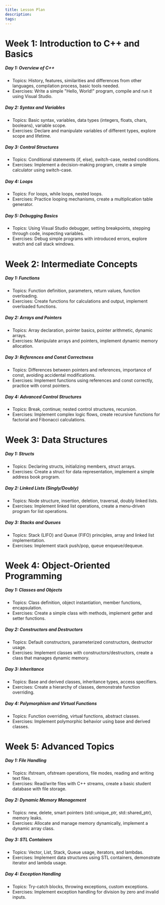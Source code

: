 ```yaml
---
title: Lesson Plan
description: 
tags:
---
```

# Week 1: Introduction to C++ and Basics
##### Day 1: Overview of C++
- Topics: History, features, similarities and differences from other languages, compilation process, basic tools needed.
- Exercises: Write a simple "Hello, World!" program, compile and run it using Visual Studio.
##### Day 2: Syntax and Variables
- Topics: Basic syntax, variables, data types (integers, floats, chars, booleans), variable scope.
- Exercises: Declare and manipulate variables of different types, explore scope and lifetime.
##### Day 3: Control Structures
- Topics: Conditional statements (if, else), switch-case, nested conditions.
- Exercises: Implement a decision-making program, create a simple calculator using switch-case.
##### Day 4: Loops
- Topics: For loops, while loops, nested loops.
- Exercises: Practice looping mechanisms, create a multiplication table generator.
##### Day 5: Debugging Basics
- Topics: Using Visual Studio debugger, setting breakpoints, stepping through code, inspecting variables.
- Exercises: Debug simple programs with introduced errors, explore watch and call stack windows.
# Week 2: Intermediate Concepts
##### Day 1: Functions
- Topics: Function definition, parameters, return values, function overloading.
- Exercises: Create functions for calculations and output, implement overloaded functions.
##### Day 2: Arrays and Pointers
- Topics: Array declaration, pointer basics, pointer arithmetic, dynamic arrays.
- Exercises: Manipulate arrays and pointers, implement dynamic memory allocation.
##### Day 3: References and Const Correctness
- Topics: Differences between pointers and references, importance of const, avoiding accidental modifications.
- Exercises: Implement functions using references and const correctly, practice with const pointers.
##### Day 4: Advanced Control Structures
- Topics: Break, continue; nested control structures, recursion.
- Exercises: Implement complex logic flows, create recursive functions for factorial and Fibonacci calculations.
# Week 3: Data Structures
##### Day 1: Structs
- Topics: Declaring structs, initializing members, struct arrays.
- Exercises: Create a struct for data representation, implement a simple address book program.
##### Day 2: Linked Lists (Singly/Doubly)
- Topics: Node structure, insertion, deletion, traversal, doubly linked lists.
- Exercises: Implement linked list operations, create a menu-driven program for list operations.
##### Day 3: Stacks and Queues
- Topics: Stack (LIFO) and Queue (FIFO) principles, array and linked list implementation.
- Exercises: Implement stack push/pop, queue enqueue/dequeue.
# Week 4: Object-Oriented Programming
##### Day 1: Classes and Objects
- Topics: Class definition, object instantiation, member functions, encapsulation.
- Exercises: Create a simple class with methods, implement getter and setter functions.
##### Day 2: Constructors and Destructors
- Topics: Default constructors, parameterized constructors, destructor usage.
- Exercises: Implement classes with constructors/destructors, create a class that manages dynamic memory.
##### Day 3: Inheritance
- Topics: Base and derived classes, inheritance types, access specifiers.
- Exercises: Create a hierarchy of classes, demonstrate function overriding.
##### Day 4: Polymorphism and Virtual Functions
- Topics: Function overriding, virtual functions, abstract classes.
- Exercises: Implement polymorphic behavior using base and derived classes.
# Week 5: Advanced Topics
##### Day 1: File Handling
- Topics: ifstream, ofstream operations, file modes, reading and writing text files.
- Exercises: Read/write files with C++ streams, create a basic student database with file storage.
##### Day 2: Dynamic Memory Management
- Topics: new, delete, smart pointers (std::unique_ptr, std::shared_ptr), memory leaks.
- Exercises: Allocate and manage memory dynamically, implement a dynamic array class.
##### Day 3: STL Containers
- Topics: Vector, List, Stack, Queue usage, iterators, and lambdas.
- Exercises: Implement data structures using STL containers, demonstrate iterator and lambda usage.
##### Day 4: Exception Handling
- Topics: Try-catch blocks, throwing exceptions, custom exceptions.
- Exercises: Implement exception handling for division by zero and invalid inputs.